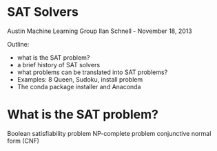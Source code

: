 SAT Solvers
===========

Austin Machine Learning Group
Ilan Schnell - November 18, 2013

Outline:
  * what is the SAT problem?
  * a brief history of SAT solvers
  * what problems can be translated into SAT problems?
  * Examples: 8 Queen, Sudoku, install problem
  * The conda package installer and Anaconda


What is the SAT problem?
========================

Boolean satisfiability problem
NP-complete problem
conjunctive normal form (CNF)


